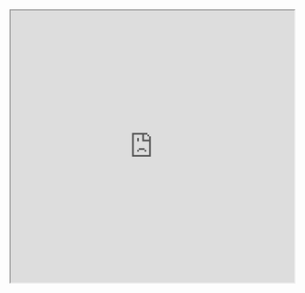 <!DOCTYPE html> 
<html> 
<body> 
  
<iframe height="480" width="500"  
src="https://www.youtube.com/watch?v=y6120QOlsfU"> 
</iframe> 
  
</body> 
</html> 
